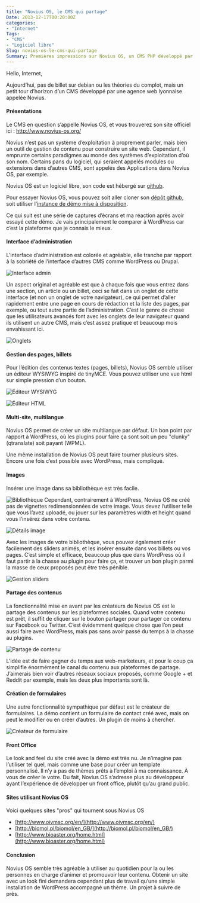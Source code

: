 ```yaml
---
title: "Novius OS, le CMS qui partage"
Date: 2013-12-17T00:20:00Z
categories: 
- "Internet"
Tags: 
- "CMS"
- "Logiciel libre"
Slug: novius-os-le-cms-qui-partage
Summary: Premières impressions sur Novius OS, un CMS PHP développé par une équipe française.
---
```



Hello, Internet,

Aujourd’hui, pas de billet sur debian ou les théories du complot, mais un petit tour d’horizon d’un CMS développé par une agence web lyonnaise appelée Novius.

#### Présentations
Le CMS en question s’appelle Novius OS, et vous trouverez son site officiel ici : <a href="http://www.novius-os.org/" target="_blank">http://www.novius-os.org/</a>

Novius n’est pas un système d’exploitation à proprement parler, mais bien un outil de gestion de contenu pour construire un site web. Cependant, il emprunte certains paradigmes au monde des systèmes d’exploitation d’où son nom. Certains pans du logiciel, qui seraient appelés modules ou extensions dans d’autres CMS, sont appelés des Applications dans Novius OS, par exemple.

Novius OS est un logiciel libre, son code est hébergé sur [github](https://github.com).

Pour essayer Novius OS, vous pouvez soit aller cloner son [dépôt github](https://github.com/novius-os/novius-os), soit utiliser l’[instance de démo mise à disposition](http://demo.novius-os.org/admin).

Ce qui suit est une série de captures d’écrans et ma réaction après avoir essayé cette démo. Je vais principalement le comparer à WordPress car c’est la plateforme que je connais le mieux.

#### Interface d’administration
L’interface d’administration est colorée et agréable, elle tranche par rapport à la sobriété de l’interface d’autres CMS comme WordPress ou Drupal.

![Interface admin](/img/novius/capture-décran1.png)

Un aspect original et agréable est que à chaque fois que vous entrez dans une section, un article ou un billet, ceci se fait dans un onglet de cette interface (et non un onglet de votre navigateur), ce qui permet d’aller rapidement entre une page en cours de rédaction et la liste des pages, par exemple, ou tout autre partie de l’administration. C’est le genre de chose que les utilisateurs avancés font avec les onglets de leur navigateur quand ils utilisent un autre CMS, mais c’est assez pratique et beaucoup mois envahissant ici.

![Onglets](/img/novius/onglets.png)

#### Gestion des pages, billets
Pour l’édition des contenus textes (pages, billets), Novius OS semble utiliser un éditeur WYSIWYG inspiré de tinyMCE. Vous pouvez utiliser une vue html sur simple pression d’un bouton.

![Éditeur WYSIWYG](/img/novius/capture-décran10.png)

![Éditeur HTML](/img/novius/capture-décran9.png)

#### Multi-site, multilangue
Novius OS permet de créer un site multilangue par défaut. Un bon point par rapport à WordPress, où les plugins pour faire ça sont soit un peu "clunky" (qtranslate) soit payant (WPML).

Une même installation de Novius OS peut faire tourner plusieurs sites. Encore une fois c’est possible avec WordPress, mais compliqué.

#### Images
Insérer une image dans sa bibliothèque est très facile.

![Bibliothèque](/img/novius/capture-décran6.png)
Cependant, contrairement à WordPress, Novius OS ne créé pas de vignettes redimensionnées de votre image. Vous devez l’utiliser telle que vous l’avez uploadé, ou jouer sur les paramètres width et height quand vous l’insérez dans votre contenu.

![Détails image](/img/novius/capture-décran7.png)

Avec les images de votre bibliothèque, vous pouvez également créer facilement des sliders animés, et les insérer ensuite dans vos billets ou vos pages. C’est simple et efficace, beaucoup plus que dans WordPress où il faut partir à la chasse au plugin pour faire ça, et trouver un bon plugin parmi la masse de ceux proposés peut être très pénible.

![Gestion sliders](/img/novius/capture-décran27.png)

#### Partage des contenus
La fonctionnalité mise en avant par les créateurs de Novius OS est le partage des contenus sur les plateformes sociales.
Quand votre contenu est prêt, il suffit de cliquer sur le bouton partager pour partager ce contenu sur Facebook ou Twitter. C’est évidemment quelque chose que l’on peut aussi faire avec WordPress, mais pas sans avoir passé du temps à la chasse au plugins.

![Partage de contenu](/img/novius/capture-décran15.png)

L’idée est de faire gagner du temps aux web-marketeurs, et pour le coup ça simplifie énormément le canal du contenu aux plateformes de partage.
J’aimerais bien voir d’autres réseaux sociaux proposés, comme Google + et Reddit par exemple, mais les deux plus importants sont là.

#### Création de formulaires
Une autre fonctionnalité sympathique par défaut est le créateur de formulaires. La démo contient un formulaire de contact créé avec, mais on peut le modifier ou en créer d’autres. Un plugin de moins à chercher.

![Créateur de formulaire](/img/novius/capture-décran24.png)

#### Front Office
Le look and feel du site créé avec la démo est très nu. Je n’imagine pas l’utiliser tel quel, mais comme une base pour créer un template personnalisé.
Il n’y a pas de thèmes prêts à l’emploi à ma connaissance. À vous de créer le votre. Du fait, Novius OS s’adresse plus au développeur ayant l’expérience de développer un front office, plutôt qu’au grand public.

#### Sites utilisant Novius OS
Voici quelques sites "pros" qui tournent sous Novius OS

* [http://www.oivmsc.org/en/](http://www.oivmsc.org/en/)
* [http://biomol.pl/biomol/en_GB/](http://biomol.pl/biomol/en_GB/)
* [http://www.bioaster.org/home.html](http://www.bioaster.org/home.html)

#### Conclusion

Novius OS semble très agréable à utiliser au quotidien pour la ou les personnes en charge d’animer et promouvoir leur contenu.
Obtenir un site avec un look fini demandera cependant plus de travail qu’une simple installation de WordPress accompagné un thème.
Un projet à suivre de près.
